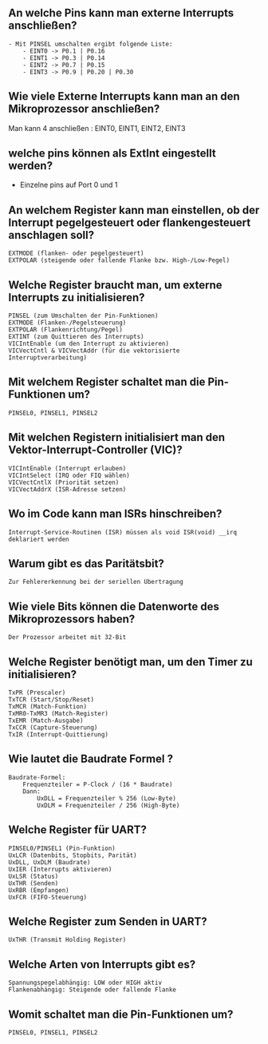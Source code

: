 
## An welche Pins kann man externe Interrupts anschließen?
	- Mit PINSEL umschalten ergibt folgende Liste: 
		- EINT0 -> P0.1 | P0.16 
		- EINT1 -> P0.3 | P0.14
		- EINT2 -> P0.7 | P0.15 
		- EINT3 -> P0.9 | P0.20 | P0.30 

## Wie viele Externe Interrupts kann man an den Mikroprozessor anschließen?
Man kann 4 anschließen  : EINT0, EINT1, EINT2, EINT3


## welche pins können als ExtInt eingestellt werden? 
 - Einzelne pins auf Port 0 und 1 

## An welchem Register kann man einstellen, ob der Interrupt pegelgesteuert oder flankengesteuert anschlagen soll?

    EXTMODE (flanken- oder pegelgesteuert)
    EXTPOLAR (steigende oder fallende Flanke bzw. High-/Low-Pegel)​

## Welche Register braucht man, um externe Interrupts zu initialisieren?

    PINSEL (zum Umschalten der Pin-Funktionen)
    EXTMODE (Flanken-/Pegelsteuerung)
    EXTPOLAR (Flankenrichtung/Pegel)
    EXTINT (zum Quittieren des Interrupts)
    VICIntEnable (um den Interrupt zu aktivieren)
    VICVectCntl & VICVectAddr (für die vektorisierte Interruptverarbeitung)​

## Mit welchem Register schaltet man die Pin-Funktionen um?

    PINSEL0, PINSEL1, PINSEL2​

## Mit welchen Registern initialisiert man den Vektor-Interrupt-Controller (VIC)?

    VICIntEnable (Interrupt erlauben)
    VICIntSelect (IRQ oder FIQ wählen)
    VICVectCntlX (Priorität setzen)
    VICVectAddrX (ISR-Adresse setzen)​

## Wo im Code kann man ISRs hinschreiben?

    Interrupt-Service-Routinen (ISR) müssen als void ISR(void) __irq deklariert werden​

## Warum gibt es das Paritätsbit?

    Zur Fehlererkennung bei der seriellen Übertragung​

## Wie viele Bits können die Datenworte des Mikroprozessors haben?

    Der Prozessor arbeitet mit 32-Bit​

    
## Welche Register benötigt man, um den Timer zu initialisieren?

    TxPR (Prescaler)
    TxTCR (Start/Stop/Reset)
    TxMCR (Match-Funktion)
    TxMR0-TxMR3 (Match-Register)
    TxEMR (Match-Ausgabe)
    TxCCR (Capture-Steuerung)
    TxIR (Interrupt-Quittierung)​



## Wie lautet die Baudrate Formel ? 

    Baudrate-Formel:
        Frequenzteiler = P-Clock / (16 * Baudrate)
        Dann:
            UxDLL = Frequenzteiler % 256 (Low-Byte)
            UxDLM = Frequenzteiler / 256 (High-Byte)​
            
## Welche Register für UART?

    PINSEL0/PINSEL1 (Pin-Funktion)
    UxLCR (Datenbits, Stopbits, Parität)
    UxDLL, UxDLM (Baudrate)
    UxIER (Interrupts aktivieren)
    UxLSR (Status)
    UxTHR (Senden)
    UxRBR (Empfangen)
    UxFCR (FIFO-Steuerung)​

## Welche Register zum Senden in UART?

    UxTHR (Transmit Holding Register)​

## Welche Arten von Interrupts gibt es?

    Spannungspegelabhängig: LOW oder HIGH aktiv
    Flankenabhängig: Steigende oder fallende Flanke​

## Womit schaltet man die Pin-Funktionen um?

    PINSEL0, PINSEL1, PINSEL2
